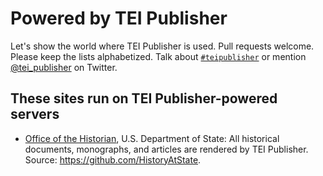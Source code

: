 # Powered by TEI Publisher

Let's show the world where TEI Publisher is used. Pull requests welcome. Please keep the lists alphabetized. Talk about [`#teipublisher`](https://twitter.com/search?q=teipublisher) or mention [@tei_publisher](https://twitter.com/tei_publisher) on Twitter.

## These sites run on TEI Publisher-powered servers

- [Office of the Historian](https://history.state.gov), U.S. Department of State: All historical documents, monographs, and articles are rendered by TEI Publisher. Source: https://github.com/HistoryAtState.
